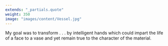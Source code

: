 ```yaml
---
extends: "_partials.quote"
weight: 350
image: "images/content/Vessel.jpg"
---
```


My goal was to transform . . . by intelligent hands which could impart the life of a face to a vase and yet remain true to the character of the material.
